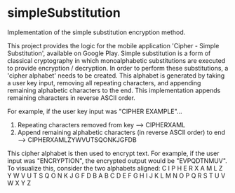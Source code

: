 # simpleSubstitution
Implementation of the simple substitution encryption method.

This project provides the logic for the mobile application 'Cipher - Simple Substitution', available on Google Play. Simple substitution
is a form of classical cryptography in which monoalphabetic substitutions are executed to provide encryption / decryption. In order to 
perform these substitutions, a 'cipher alphabet' needs to be created. This alphabet is generated by taking a user key input, removing all
repeating characters, and appending remaining alphabetic characters to the end. This implementation appends remaining characters in reverse
ASCII order.

For example, if the user key input was "CIPHER EXAMPLE"...
1. Repeating characters removed from key --> CIPHERXAML
2. Append remaining alphabetic characters (in reverse ASCII order) to end --> CIPHERXAMLZYWVUTSQONKJGFDB

This cipher alphabet is then used to encrypt text. For example, if the user input was "ENCRYPTION", the encrypted output would be 
"EVPQDTNMUV".
To visualize this, consider the two alphabets aligned:
C I P H E R X A M L Z Y W V U T S Q O N K J G F D B
A B C D E F G H I J K L M N O P Q R S T U V W X Y Z


